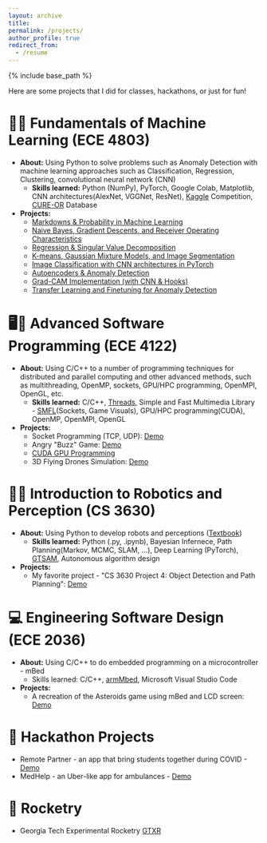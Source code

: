 ```yaml
---
layout: archive
title: 
permalink: /projects/
author_profile: true
redirect_from:
  - /resume
---
```


{% include base_path %}

Here are some projects that I did for classes, hackathons, or just for fun!


🤖🧠 Fundamentals of Machine Learning (ECE 4803)
====================
* **About:** Using Python to solve problems such as Anomaly Detection with machine learning approaches such as Classification, Regression, Clustering, convolutional neural network (CNN) 
  * **Skills learned:** Python (NumPy), PyTorch, Google Colab, Matplotlib, CNN architectures(AlexNet, VGGNet, ResNet), [Kaggle](https://www.kaggle.com/) Competition, [CURE-OR](https://github.com/olivesgatech/CURE-OR) Database
* **Projects:**
  * [Markdowns & Probability in Machine Learning](https://rosenyu304.github.io/files/4803/Yu_Ting-Ying_ECE_4803_sp22_assignment_1.pdf.pdf)
  * [Naive Bayes, Gradient Descents, and Receiver Operating Characteristics](https://rosenyu304.github.io/files/4803/Yu_Ting-Ying_ECE_4803_sp22_assignment_2-1.pdf)
  * [Regression & Singular Value Decomposition](https://rosenyu304.github.io/files/4803/Yu_Ting-Ying_ECE_4803_sp22_assignment_3.pdf)
  * [K-means, Gaussian Mixture Models, and Image Segmentation](https://rosenyu304.github.io/files/4803/Yu_Ting-Ying_ECE_4803_sp22_assignment_4.pdf)
  * [Image Classification with CNN architectures in PyTorch](https://rosenyu304.github.io/files/4803/Yu_Ting-Ying_ECE_4803_sp22_assignment_5.pdf)
  * [Autoencoders & Anomaly Detection](https://rosenyu304.github.io/files/4803/Yu_Ting-Ying_ECE_4803_sp22_assignment_6.pdf)
  * [Grad-CAM Implementation (with CNN & Hooks)](https://rosenyu304.github.io/files/4803/Yu_Ting-Ying_ECE_4803_sp22_assignment_7.pdf)
  * [Transfer Learning and Finetuning for Anomaly Detection](https://rosenyu304.github.io/files/4803/Yu_Ting-Ying_ECE_4803_sp22_final_exam.pdf)

🖥️👾 Advanced Software Programming (ECE 4122)
====================
* **About:** Using C/C++ to a number of programming techniques for distributed and parallel computing and other advanced methods, such as multithreading, OpenMP, sockets, GPU/HPC programming, OpenMPI, OpenGL, etc.
  * **Skills learned:** C/C++, [Threads](https://cplusplus.com/reference/thread/thread/), Simple and Fast Multimedia Library - [SMFL](https://www.sfml-dev.org/)(Sockets, Game Visuals), GPU/HPC programming(CUDA), OpenMP, OpenMPI, OpenGL
* **Projects:**
  * Socket Programming (TCP, UDP): [Demo](https://mediaspace.gatech.edu/media/Ting-Ying%27s+ECE4122+Lab4+-+Ting-Ying%27s+Meeting++2021-11-06T00A15A58.829-07A00+-+3/1_45t3b658)
  * Angry "Buzz" Game: [Demo](https://drive.google.com/file/d/17PJDyWJOhO2HyFZ26b35wH3aGz3iQ7jj/view?usp=sharing)
  * [CUDA GPU Programming](https://rosenyu304.github.io/files/4803/Lab5.cu)
  * 3D Flying Drones Simulation: [Demo](https://mediaspace.gatech.edu/media/Ting-Ying%27s+Meeting+-+Ting-Ying%27s+Meeting++2021-12-05T11A01A15.970-08A00+-+1/1_edgk0nkm)

🤖👀 Introduction to Robotics and Perception (CS 3630)
====================
* **About:** Using Python to develop robots and perceptions ([Textbook](https://www.roboticsbook.org/intro.html))
  * **Skills learned:** Python (.py, .ipynb), Bayesian Infernece, Path Planning(Markov, MCMC, SLAM, ...), Deep Learning (PyTorch), [GTSAM](https://gtsam.org/), Autonomous algorithm design
* **Projects:**
  * My favorite project - "CS 3630 Project 4: Object Detection and Path Planning": [Demo]([https://drive.google.com/drive/folders/1WUDO4WNKQEhty5Q-tiDDb7GpxjsiEClz?usp=sharing](https://colab.research.google.com/drive/1ihAjvDV9H9Gq-suVUEIoPKWij55bQ6By?usp=sharing))


💻 Engineering Software Design (ECE 2036)
====================
* **About:** Using C/C++ to do embedded programming on a microcontroller - mBed
  * Skills learned: C/C++, [armMbed](https://os.mbed.com/), Microsoft Visual Studio Code
* **Projects:**
  * A recreation of the Asteroids game using mBed and LCD screen: [Demo](https://drive.google.com/drive/folders/1WUDO4WNKQEhty5Q-tiDDb7GpxjsiEClz?usp=sharing)

📱 Hackathon Projects
====================
* Remote Partner - an app that bring students together during COVID - [Demo](https://devpost.com/software/remote-partner?ref_content=user-portfolio&ref_feature=in_progress)
* MedHelp - an Uber-like app for ambulances - [Demo](https://devpost.com/software/ivyhacks-g7pd5b)

🚀 Rocketry
====================
* Georgia Tech Experimental Rocketry [GTXR](https://rocketry.gatech.edu/teams/gtxr/)


